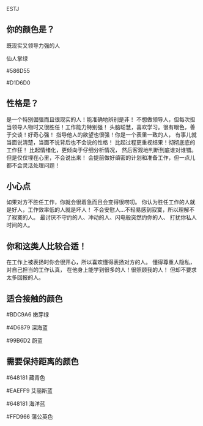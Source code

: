 ESTJ

## 你的颜色是？

既现实又领导力强的人

仙人掌绿

#586D55

#D1D6D0

## 性格是？

是一个特别倔强而且很现实的人！能准确地辨别是非！
不想做领导人，但每次担当领导人物时又很胜任！工作能力特别强！
头脑聪慧，喜欢学习。很有眼色，善于交谈！好奇心强！
指导他人的欲望也很强！你是一个表里一致的人，
有事儿就当面说清楚，当面不说背后也不会说的性格！
比起过程更重视结果！彻彻底底的工作狂！
比起情绪化，更倾向于仔细分析情况，
然后客观地判断到底谁对谁错。但是仅仅埋在心里，不会说出来！
会提前做好缜密的计划和准备工作，但一点儿都不会灵活处理问题！

## 小心点

如果对方不胜任工作，你就会很着急而且会变得很唠叨。
你认为胜任工作的人就是好人，工作效率低的人就是坏人！
不会安慰人…不轻易感到寂寞，所以理解不了寂寞的人。
最讨厌不守约的人、冲动的人、闪电般突然约你的人、
打扰你私人时间的人。

## 你和这类人比较合适！

在工作上被表扬时你会很开心，所以喜欢懂得表扬对方的人。
懂得尊重人隐私，对自己担当的工作认真，
在他身上能学到很多的人！很照顾我的人！
但却不要求太多回报的人。



## 适合接触的颜色

#BDC9A6 嫩芽绿

#4D6879 深海蓝

#99B6D2 蔚蓝

## 需要保持距离的颜色

#648181 藏青色

#EAEFF9 艾丽斯蓝

#648181 海洋蓝

#FFD966 蒲公英色



